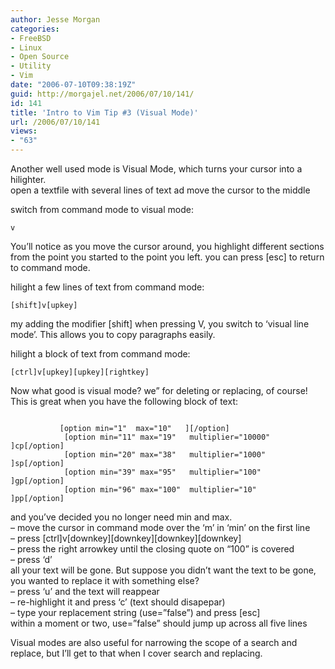 ```yaml
---
author: Jesse Morgan
categories:
- FreeBSD
- Linux
- Open Source
- Utility
- Vim
date: "2006-07-10T09:38:19Z"
guid: http://morgajel.net/2006/07/10/141/
id: 141
title: 'Intro to Vim Tip #3 (Visual Mode)'
url: /2006/07/10/141
views:
- "63"
---
```


Another well used mode is Visual Mode, which turns your cursor into a hilighter.  
open a textfile with several lines of text ad move the cursor to the middle

switch from command mode to visual mode:

```
v
```

You’ll notice as you move the cursor around, you highlight different sections from the point you started to the point you left. you can press \[esc\] to return to command mode.

hilight a few lines of text from command mode:

```
[shift]v[upkey]
```

my adding the modifier \[shift\] when pressing V, you switch to ‘visual line mode’. This allows you to copy paragraphs easily.

hilight a block of text from command mode:

```
[ctrl]v[upkey][upkey][rightkey]
```

Now what good is visual mode? we” for deleting or replacing, of course! This is great when you have the following block of text:

```

           [option min="1"  max="10"   ][/option]
            [option min="11" max="19"   multiplier="10000" ]cp[/option]
            [option min="20" max="38"   multiplier="1000"  ]sp[/option]
            [option min="39" max="95"   multiplier="100"   ]gp[/option]
            [option min="96" max="100"  multiplier="10"    ]pp[/option]
```

and you’ve decided you no longer need min and max.  
– move the cursor in command mode over the ‘m’ in ‘min’ on the first line  
– press \[ctrl\]v\[downkey\]\[downkey\]\[downkey\]\[downkey\]  
– press the right arrowkey until the closing quote on “100” is covered  
– press ‘d’  
all your text will be gone. But suppose you didn’t want the text to be gone, you wanted to replace it with something else?  
– press ‘u’ and the text will reappear  
– re-highlight it and press ‘c’ (text should disapepar)  
– type your replacement string (use=”false”) and press \[esc\]  
within a moment or two, use=”false” should jump up across all five lines

Visual modes are also useful for narrowing the scope of a search and replace, but I’ll get to that when I cover search and replacing.